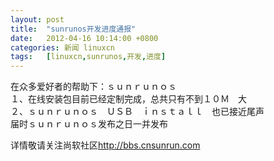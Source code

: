 ```yaml
---
layout: post
title:	"sunrunos开发进度通报"
date:	2012-04-16 10:14:00 +0800 
categories:	新闻 linuxcn 
tags:	[linuxcn,sunrunos,开发,进度]
---
```



在众多爱好者的帮助下：ｓｕｎｒｕｎｏｓ  
１、在线安装包目前已经定制完成，总共只有不到１０Ｍ　大  
２、ｓｕｎｒｕｎｏｓ　ＵＳＢ　ｉｎｓｔａｌｌ　也已接近尾声  
届时ｓｕｎｒｕｎｏｓ发布之日一并发布


详情敬请关注尚软社区<http://bbs.cnsunrun.com>
